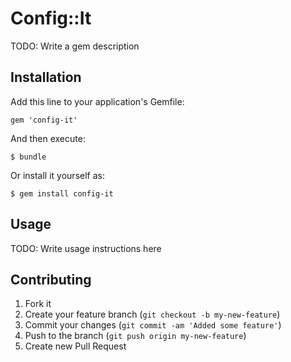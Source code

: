 # Config::It

TODO: Write a gem description

## Installation

Add this line to your application's Gemfile:

    gem 'config-it'

And then execute:

    $ bundle

Or install it yourself as:

    $ gem install config-it

## Usage

TODO: Write usage instructions here

## Contributing

1. Fork it
2. Create your feature branch (`git checkout -b my-new-feature`)
3. Commit your changes (`git commit -am 'Added some feature'`)
4. Push to the branch (`git push origin my-new-feature`)
5. Create new Pull Request
